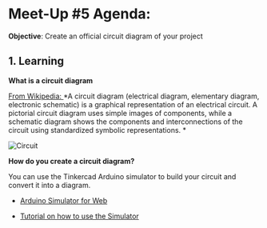 # Meet-Up #5 Agenda:

**Objective**: Create an official circuit diagram of your project

## 1. Learning
**What is a circuit diagram**

[From Wikipedia: ](https://en.wikipedia.org/wiki/Circuit_diagram)
*A circuit diagram (electrical diagram, elementary diagram, electronic schematic) is a graphical representation of an electrical circuit. A pictorial circuit diagram uses simple images of components, while a schematic diagram shows the components and interconnections of the circuit using standardized symbolic representations. *

![Circuit](https://www.build-electronic-circuits.com/wp-content/uploads/2013/11/LDR-circuit-improved.png)


**How do you create a circuit diagram?**

You can use the Tinkercad Arduino simulator to build your circuit and convert it into a diagram.

* [Arduino Simulator for Web](https://www.tinkercad.com/circuits)

* [Tutorial on how to use the Simulator](https://www.youtube.com/watch?v=s9CE2onAR2c)
